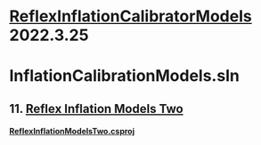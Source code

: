 # [ReflexInflationCalibratorModels](https://github.com/riskevolution/ReflexDotNetDocs/tree/main/InflationCalibrationModels/README.md) 2022.3.25</Version>

# InflationCalibrationModels.sln

## 11. [Reflex Inflation Models Two](https://github.com/riskevolution/ReflexDotNetDocs/tree/main/InflationCalibrationModels/ReflexInflationModelsTwo/README.md)
#### [ReflexInflationModelsTwo.csproj](https://github.com/riskevolution/ReflexDotNetDocs/tree/main/InflationCalibrationModels/ReflexInflationModelsTwo/README.md)

